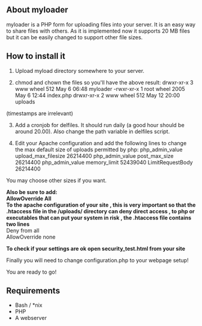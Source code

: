 About myloader
--------------

myloader is a PHP form for uploading files into your server. It is an easy way to share
files with others. As it is implemented now it supports 20 MB files but it can be
easily changed to support other file sizes.

How to install it
-----------------

1) Upload myload directory somewhere to your server.

2) chmod and chown the files so you'll have the above result:
	drwxr-xr-x  3 www   wheel      512 May  6 06:48 myloader
	-rwxr-xr-x  1 root  wheel  2005 May  6 12:44 index.php
	drwxr-xr-x  2 www   wheel   512 May 12 20:00 uploads

(timestamps are irrelevant)

3) Add a cronjob for delfiles. It should run daily (a good hour should be around 20.00).
Also change the path variable in delfiles script.

4) Edit your Apache configuration and add the following lines to change the max default size of uploads permitted by php:
	php_admin_value upload_max_filesize 26214400
	php_admin_value post_max_size 26214400
	php_admin_value memory_limit 52439040
	LimitRequestBody 26214400

You may choose other sizes if you want.

<b>
Also be sure to add:<br/> AllowOverride All <br/> 
To the apache configuration of your site , this is very important so that the .htaccess file in the /uploads/ directory can deny direct access , to php or executables that can put your system in risk , the .htaccess file contains two lines
<br/> </b>
Deny from all <br/> 
AllowOverride none<br/> 

<b>To check if your settings are ok open security_test.html from your site </b>

Finally you will need to change configuration.php to your webpage setup!

You are ready to go!


Requirements
------------

* Bash / *nix<br/>
* PHP<br/>
* A webserver<br/>
